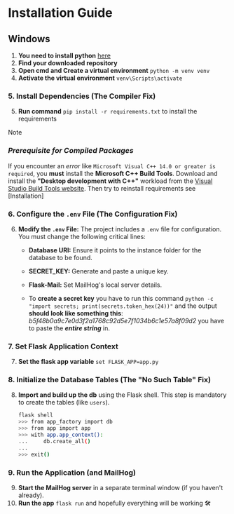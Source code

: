 # Installation Guide
## Windows

1. **You need to install python** [here](https://www.python.org/downloads/)
2. **Find your downloaded repository**
3. **Open cmd and Create a virtual environment** `python -m venv venv`
4. **Activate the virtual environment** `venv\Scripts\activate`

### 5. Install Dependencies (The Compiler Fix)
5. **Run command** `pip install -r requirements.txt` to install the requirements

>[!NOTE]
>### *Prerequisite for Compiled Packages*
>If you encounter an *error* like `Microsoft Visual C++ 14.0 or greater is required`, you **must** install the **Microsoft C++ Build Tools**. Download and install the **"Desktop development with C++"** workload from the [Visual Studio Build Tools website](https://visualstudio.microsoft.com/visual-cpp-build-tools/). Then try to reinstall requirements see [Installation]

### 6. Configure the `.env` File (The Configuration Fix)
6. **Modify the `.env` File:** The project includes a `.env` file for configuration. You must change the following critical lines:
   - **Database URI:** Ensure it points to the instance folder for the database to be found.
   - **SECRET_KEY:** Generate and paste a unique key.
   - **Flask-Mail:** Set MailHog's local server details.

   - To **create a secret key** you have to run this command `python -c "import secrets; print(secrets.token_hex(24))"` and the output **should look like something this**: _b5f48b0a9c7e0d3f2a1768c92d5e7f1034b6c1e57a8f09d2_ you have to paste the **_entire string_** in.

### 7. Set Flask Application Context
7. **Set the flask app variable** `set FLASK_APP=app.py`

### 8. Initialize the Database Tables (The "No Such Table" Fix)
8. **Import and build up the db** using the Flask shell. This step is mandatory to create the tables (like `users`).

    ```bash
    flask shell
    >>> from app_factory import db
    >>> from app import app
    >>> with app.app_context():
    ...     db.create_all()
    ...
    >>> exit()
    ```

### 9. Run the Application (and MailHog)
9. **Start the MailHog server** in a separate terminal window (if you haven't already).
10. **Run the app** `flask run` and hopefully everything will be working 🛠️
